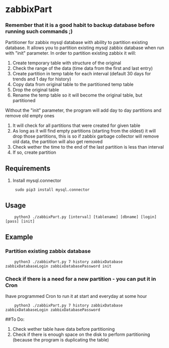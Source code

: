 # zabbixPart
### Remember that it is a good habit to backup database before running such commands ;)
Partitioner for zabbix mysql database with ability to partition existing database.
It allows you to partition existing mysql zabbix database when run with "init" parameter.
In order to partition existing zabbix it will:
1. Create temporary table with structure of the original
2. Check the range of the data (time data from the first and last entry)
3. Create partition in temp table for each interval (default 30 days for trends and 1 day for history)
4. Copy data from original table to the partitioned temp table
5. Drop the original table
6. Rename the temp table so it will become the original table, but partitioned

Without the "init" parameter, the program will add day to day partitions and remove old empty ones
1. It will check for all partitions that were created for given table
2. As long as it will find empty partitions (starting from the oldest) it will drop those partitions, this is so if zabbix garbage collector will remove old data, the partition will also get removed
3. Check wether the time to the end of the last partition is less than interval
4. If so, create partition

## Requirements
1. Install mysql.connector

        sudo pip3 install mysql.connector

## Usage

        python3 ./zabbixPart.py [interval] [tablename] [dbname] [login] [pass] [init]

## Example
### Partition existing zabbix database

        python3 ./zabbixPart.py 7 history zabbixDatabase zabbixDatabaseLogin zabbixDatabasePassword init

### Check if there is a need for a new partition - you can put it in Cron
Ihave programmed Cron to run it at start and everyday at some hour

        python3 ./zabbixPart.py 7 history zabbixDatabase zabbixDatabaseLogin zabbixDatabasePassword


##To Do:
1. Check wether table have data before partitioning
2. Check if there is enough space on the disk to perform partitioning (because the program is duplicating the table)
